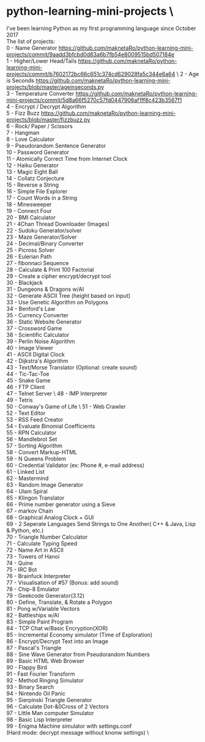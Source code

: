 # python-learning-mini-projects \
I've been learning Python as my first programming language since October 2017 \
The list of projects: \
0 - Name Generator https://github.com/maknetaRo/python-learning-mini-projects/commit/9aadd3bfcbd0d83a6b7fb54e8009515bd507184e \
1 - Higher/Lower Head/Tails https://github.com/maknetaRo/python-learning-mini-projects/commit/b7602172bc66c651c374cd629028fa5c344e6a64 \ 
2 - Age is Seconds https://github.com/maknetaRo/python-learning-mini-projects/blob/master/ageinseconds.py \
3 - Temperature Converter https://github.com/maknetaRo/python-learning-mini-projects/commit/5d8a66f5270c57fd0447906af1ff8c423b3567f1 \
4 - Encrypt / Decrypt Algorithm \
5 - Fizz Buzz https://github.com/maknetaRo/python-learning-mini-projects/blob/master/fizzbuzz.py \
6 - Rock/ Paper / Scissors \
7 - Hangman \
8 - Love Calculator \
9 - Pseudorandom Sentence Generator \
10 - Password Generator \
11 - Atomically Correct Time from Internet Clock \
12 - Haiku Generator \
13 - Magic Eight Ball \
14 - Collatz Conjecture \
15 - Reverse a String \
16 - Simple File Explorer \
17 - Count Words in a String \
18 - Minesweeper \
19 - Connect Four \
20 - BMI Calculator \
21 - 4Chan Thread Downloader (Images) \
22 - Sudoku Generator/solver \
23 - Maze Generator/Solver \
24 - Decimal/Binary Converter \
25 - Picross Solver \
26 - Eulerian Path \
27 - fibonnaci Sequence \
28 - Calculate & Print 100 Factorial \
29 - Create a cipher encrypt/decrypt tool \
30 - Blackjack \
31 - Dungeons & Dragons w/AI \
32 - Generate ASCII Tree (height based on input) \
33 - Use Genetic Algorithm on Polygons \
34 - Benford's Law \
35 - Currency Converter \
36 - Static Website Generator \
37 - Crossword Game \
38 - Scientific Calculator \
39 - Perlin Noise Algorithm \
40 - Image Viewer \
41 - ASCII Digital Clock \
42 - Dijkstra's Algorithm \
43 - Text/Morse Translator (Optional: create sound) \
44 - Tic-Tac-Toe \
45 - Snake Game \
46 - FTP Client \
47 - Telnet Server \ 
48 - IMP Interpreter \
49 - Tetris \
50 - Conway's Game of Life \ 
51 - Web Crawler \
52 - Text Editor \
53 - RSS Feed Creator \
54 - Evaluate Binomial Coefficients \
55 - RPN Calculator \
56 - Mandlebrot Set \
57 - Sorting Algorithm \
58 - Convert Markup-HTML \
59 - N Queens Problem \
60 - Credential Validator (ex: Phone #, e-mail address) \
61 - Linked List \
62 - Mastermind \
63 - Random Image Generator \
64 - Ulam Spiral \
65 - Klingon Translator \
66 - Prime number generator using a Sieve \
67 - markov Chain \
68 - Graphical Analog Clock + GUI \
69 - 2 Seperate Languages Send Strings to One Another( C++ & Java, Lisp & Python, etc.) \
70 - Triangle Number Calculator \
71 - Calculate Typing Speed \
72 - Name Art in ASCII \
73 - Towers of Hanoi \
74 - Quine \
75 - IRC Bot \
76 - Brainfuck Interpreter \
77 - Visualisation of #57 (Bonus: add sound) \
78 - Chip-8 Emulator \
79 - Geekcode Generator(3.12) \
80 - Define, Translate, & Rotate a Polygon \
81 - Pong w/Variable Vectors \
82 - Battleships w/AI \
83 - Simple Paint Program \
84 - TCP Chat w/Basic Encryption(XOR) \
85 - Incremental Economy simulator (Time of Exploration) \
86 - Encrypt/Decrypt Text into an Image \
87 - Pascal's Triangle \
88 - Sine Wave Generator from Pseudorandom Numbers \
89 - Basic HTML Web Browser \
90 - Flappy Bird \
91 - Fast Fourier Transform \
92 - Method Ringing Simulator \
93 - Binary Search \
94 - Nintendo Oil Panic \
95 - Sierpinski Triangle Generator \
96 - Calculate Dot-&0Cross of 2 Vectors \
97 - Little Man computer Simulator \
98 - Basic Lisp Interpreter \
99 - Enigma Machine simulator with settings.conf \
     (Hard mode: decrypt message without knonw settings) \






